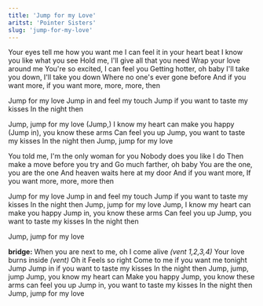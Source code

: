 ```yaml
---
title: 'Jump for my Love'
aritst: 'Pointer Sisters'
slug: 'jump-for-my-love'
---
```


Your eyes tell me how you want me
I can feel it in your heart beat
I know you like what you see
Hold me, I'll give all that you need
Wrap your love around me
You're so excited, I can feel you
Getting hotter, oh baby
I'll take you down, I'll take you down
Where no one's ever gone before
And if you want more, if you want more, more, more, then

Jump for my love
Jump in and feel my touch
Jump if you want to taste my kisses
In the night then

Jump, jump for my love
(Jump,) I know my heart can make you happy
(Jump in), you know these arms
Can feel you up
Jump, you want to taste my kisses
In the night then
Jump, jump for my love

You told me, I'm the only woman for you
Nobody does you like I do
Then make a move before you try and
Go much farther, oh baby
You are the one, you are the one
And heaven waits here at my door
And if you want more,
If you want more, more, more then

Jump for my love
Jump in and feel my touch
Jump if you want to taste my kisses
In the night then
Jump, jump for my love
Jump, I know my heart can make you happy
Jump in, you know these arms
Can feel you up
Jump, you want to taste my kisses
In the night then

Jump, jump for my love

**bridge:**
When you are next to me, oh I come alive
_(vent 1,2,3,4)_ Your love burns inside
_(vent)_ Oh it Feels so right
Come to me if you want me tonight
Jump
Jump in if you want to taste my kisses
In the night then
Jump, jump, jump
Jump, you know my heart can
Make you happy
Jump, you know these arms can feel you up
Jump in, you want to taste my kisses
In the night then
Jump, jump for my love
